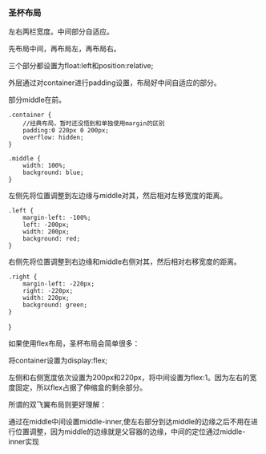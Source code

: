 ### 圣杯布局

左右两栏宽度。中间部分自适应。

先布局中间，再布局左，再布局右。

三个部分都设置为float:left和position:relative;

外层通过对container进行padding设置，布局好中间自适应的部分。<div>部分middle在前。

    .container {
        //经典布局，暂时还没悟到和单独使用margin的区别
        padding:0 220px 0 200px;
        overflow: hidden;
    }

    .middle {
        width: 100%;
        background: blue;
    }  

左侧先将位置调整到左边缘与middle对其，然后相对左移宽度的距离。

    .left {
        margin-left: -100%;
        left: -200px;
        width: 200px;
        background: red;	
    }

右侧先将位置调整到右边缘和middle右侧对其，然后相对右移宽度的距离。

    .right {
        margin-left: -220px;
        right: -220px;
        width: 220px;
        background: green;
    }
}

如果使用flex布局，圣杯布局会简单很多：

将container设置为display:flex;

左侧和右侧宽度依次设置为200px和220px，将中间设置为flex:1。因为左右的宽度固定，所以flex占据了伸缩盒的剩余部分。

所谓的双飞翼布局则更好理解：

通过在middle中间设置middle-inner,使左右部分到达middle的边缘之后不用在进行位置调整，因为middle的边缘就是父容器的边缘，中间的定位通过middle-inner实现
